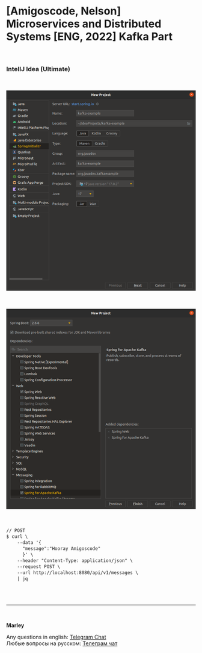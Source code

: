 # [Amigoscode, Nelson] Microservices and Distributed Systems [ENG, 2022] Kafka Part


<br/>

### IntellJ Idea (Ultimate)


<br/>

![Application](/img/pic01.png?raw=true)


<br/>

![Application](/img/pic02.png?raw=true)



<br/>

```
// POST
$ curl \
    --data '{
      "message":"Hooray Amigoscode"
      }' \
    --header "Content-Type: application/json" \
    --request POST \
    --url http://localhost:8080/api/v1/messages \
    | jq
```

<br/><br/>

---

<br/>

**Marley**

Any questions in english: <a href="https://javadev.org/chat/">Telegram Chat</a>  
Любые вопросы на русском: <a href="https://javadev.ru/chat/">Телеграм чат</a>